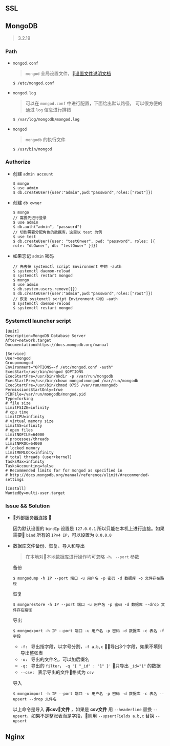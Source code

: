 ## SSL
## MongoDB
> 3.2.19

### Path
+ `mongod.conf`
  > `mongod` 全局设置文件，[设置文件说明文档](https://docs.mongodb.com/v3.2/reference/configuration-options/)
  ```
  $ /etc/mongod.conf
  ```
+ `mongod.log`
  > 可以在 `mongod.conf` 中进行配置，下面给出默认路径，
  > 可以很方便的通过 `log` 信息进行排错
  ```
  $ /var/log/mongodb/mongod.log
  ```
+ `mongod`
  > `mongodb` 的执行文件
  ```
  $ /usr/bin/mongod
  ```

### Authorize
+ 创建 `admin account`

  ```
  $ mongo
  $ use admin
  $ db.createUser({user:"admin",pwd:"password",roles:["root"]})
  ```
+ 创建 `db owner`

  ```
  $ mongo
  // 需要先进行登录
  $ use admin
  $ db.auth("admin", "password")
  // 切到需要分配角色的数据库，这里以 test 为例
  $ use test
  $ db.createUser({user: "testOnwer", pwd: "password", roles: [{ role: "dbOwner", db: "testOnwer" }]})
  ```
+ 如果忘记 `admin` 密码

  ```
  // 先去掉 systemctl script Environment 中的 -auth
  $ systemctl daemon-reload
  $ systemctl restart mongod
  $ mongo
  $ use admin
  $ db.system.users.remove({})
  $ db.createUser({user:"admin",pwd:"password",roles:["root"]})
  // 恢复 systemctl script Environment 中的 -auth
  $ systemctl daemon-reload
  $ systemctl restart mongod
  ```

### Systemctl launcher script

```
[Unit]
Description=MongoDB Database Server
After=network.target
Documentation=https://docs.mongodb.org/manual

[Service]
User=mongod
Group=mongod
Environment="OPTIONS=-f /etc/mongod.conf -auth"
ExecStart=/usr/bin/mongod $OPTIONS
ExecStartPre=/usr/bin/mkdir -p /var/run/mongodb
ExecStartPre=/usr/bin/chown mongod:mongod /var/run/mongodb
ExecStartPre=/usr/bin/chmod 0755 /var/run/mongodb
PermissionsStartOnly=true
PIDFile=/var/run/mongodb/mongod.pid
Type=forking
# file size
LimitFSIZE=infinity
# cpu time
LimitCPU=infinity
# virtual memory size
LimitAS=infinity
# open files
LimitNOFILE=64000
# processes/threads
LimitNPROC=64000
# locked memory
LimitMEMLOCK=infinity
# total threads (user+kernel)
TasksMax=infinity
TasksAccounting=false
# Recommended limits for for mongod as specified in
# http://docs.mongodb.org/manual/reference/ulimit/#recommended-settings

[Install]
WantedBy=multi-user.target
```
### Issue && Solution

+ 外部服务器连接
  
  
  因为默认设置的 `bindIp` 设置是 `127.0.0.1` 所以只能在本机上进行连接。如果需要 `bind` 所有的 `IPv4 IP`，可以设置为 `0.0.0.0`

+ 数据库文件备份、恢复、导入和导出
  >在本地对本地数据库进行操作均可忽略 `-h`，`--port` 参数

  备份
  ```
  $ mongodump -h IP --port 端口 -u 用户名 -p 密码 -d 数据库 -o 文件存在路径
  ```

  恢复
  ```
  $ mongorestore -h IP --port 端口 -u 用户名 -p 密码 -d 数据库 --drop 文件存在路径
  ```

  导出
  ```
  $ mongoexport -h IP --port 端口 -u 用户名 -p 密码 -d 数据库 -c 表名 -f 字段
  ```
  + `-f: ` 导出指字段，以字号分割，`-f a,b,c` 导出3个字段，如果不填则导出整张表
  + `-o: ` 导出的文件名，可以加后缀名
  + `-q: ` 导出的 `filter`， `-q '{ "_id" : "1" }'` 只导出 `_id="1"` 的数据
  + `--csv: ` 表示导出的文件格式为 `csv`

  导入
  ```
  $ mongoimport -h IP --port 端口 -u 用户名 -p 密码 -d 数据库 -c 表名 --upsert --drop 文件名
  ```
  以上命令是导入 **非csv文件** ，如果是 **csv文件** 用 `--headerline` 替换 `--upsert`，如果不是整张表而是字段，则用 `--upsertFields a,b,c` 替换 `--upsert`


## Nginx
